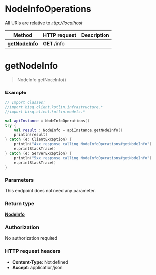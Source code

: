 # NodeInfoOperations

All URIs are relative to *http://localhost*

Method | HTTP request | Description
------------- | ------------- | -------------
[**getNodeInfo**](NodeInfoOperations.md#getNodeInfo) | **GET** /info | 


<a id="getNodeInfo"></a>
# **getNodeInfo**
> NodeInfo getNodeInfo()



### Example
```kotlin
// Import classes:
//import bisq.client.kotlin.infrastructure.*
//import bisq.client.kotlin.models.*

val apiInstance = NodeInfoOperations()
try {
    val result : NodeInfo = apiInstance.getNodeInfo()
    println(result)
} catch (e: ClientException) {
    println("4xx response calling NodeInfoOperations#getNodeInfo")
    e.printStackTrace()
} catch (e: ServerException) {
    println("5xx response calling NodeInfoOperations#getNodeInfo")
    e.printStackTrace()
}
```

### Parameters
This endpoint does not need any parameter.

### Return type

[**NodeInfo**](NodeInfo.md)

### Authorization

No authorization required

### HTTP request headers

 - **Content-Type**: Not defined
 - **Accept**: application/json

